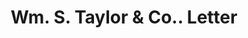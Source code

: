 ---
doi: 10.7916/D83J4R3F
date_other: '1899'
date_other_textual: '1899'
form: correspondence
genre:
- Letters (correspondence)
name:
- Wm. S. Taylor & Co.
object_in_context_url: https://biggert.cul.columbia.edu/items/view/ave_biggert_01457
subject_hierarchical_geographic:
- Philadelphia, Pennsylvania, United States
subject_name:
- Wm. S. Taylor & Co.
title: Wm. S. Taylor & Co.. Letter
sort_title: Wm. S. Taylor & Co.. Letter
call_number: ave_biggert_01457
coordinates:
- 40.00944444444445,-75.13333333333334
pid: ave_biggert_01457
identifiers: ave_biggert_01457
thumbnail: false
permalink: /biggert/ave_biggert_01457/
layout: iiif-image-page
---